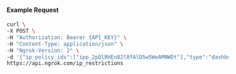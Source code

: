 <!-- Code generated for API Clients. DO NOT EDIT. -->

#### Example Request

```bash
curl \
-X POST \
-H "Authorization: Bearer {API_KEY}" \
-H "Content-Type: application/json" \
-H "Ngrok-Version: 2" \
-d '{"ip_policy_ids":["ipp_2pOlRHEn82l8fAlD5w5WeAMNWDt"],"type":"dashboard"}' \
https://api.ngrok.com/ip_restrictions
```
